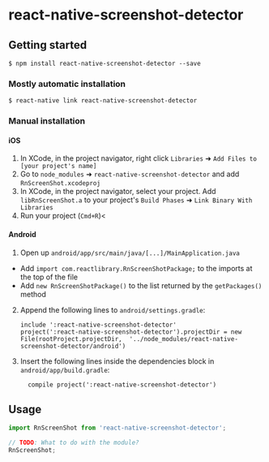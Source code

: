 # react-native-screenshot-detector

## Getting started

`$ npm install react-native-screenshot-detector --save`

### Mostly automatic installation

`$ react-native link react-native-screenshot-detector`

### Manual installation


#### iOS

1. In XCode, in the project navigator, right click `Libraries` ➜ `Add Files to [your project's name]`
2. Go to `node_modules` ➜ `react-native-screenshot-detector` and add `RnScreenShot.xcodeproj`
3. In XCode, in the project navigator, select your project. Add `libRnScreenShot.a` to your project's `Build Phases` ➜ `Link Binary With Libraries`
4. Run your project (`Cmd+R`)<

#### Android

1. Open up `android/app/src/main/java/[...]/MainApplication.java`
  - Add `import com.reactlibrary.RnScreenShotPackage;` to the imports at the top of the file
  - Add `new RnScreenShotPackage()` to the list returned by the `getPackages()` method
2. Append the following lines to `android/settings.gradle`:
  	```
  	include ':react-native-screenshot-detector'
  	project(':react-native-screenshot-detector').projectDir = new File(rootProject.projectDir, 	'../node_modules/react-native-screenshot-detector/android')
  	```
3. Insert the following lines inside the dependencies block in `android/app/build.gradle`:
  	```
      compile project(':react-native-screenshot-detector')
  	```


## Usage
```javascript
import RnScreenShot from 'react-native-screenshot-detector';

// TODO: What to do with the module?
RnScreenShot;
```
